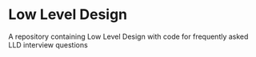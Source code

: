 # Low Level Design

A repository containing Low Level Design with code for frequently asked LLD interview questions
